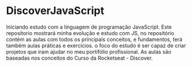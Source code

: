 # DiscoverJavaScript
Iniciando estudo com a linguagem de programação JavaScript. 
Este repositorio mostrará minha evolução e estudo com JS, no repositório contém as aulas com todos os principais conceitos, e fundamentos, terá também aulas práticas e exercícios. 
o foco do estudo é ser capaz de criar projetos que iram ajudar no meu portifólio profissional. 
As aulas são baseadas nos conceitos do Curso da Rocketseat - Discover.  
